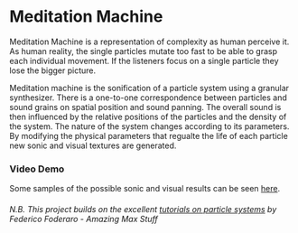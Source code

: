 # Meditation Machine

Meditation Machine is a representation of complexity as human perceive it. As human reality, the single particles mutate too fast to be able to grasp each individual movement. If the listeners focus on a single particle they lose the bigger picture.

Meditation machine is the sonification of a particle system using a granular synthesizer. There is a one-to-one correspondence between particles and sound grains on spatial position and sound panning. The overall sound is then influenced by the relative positions of the particles and the density of the system. The nature of the system changes according to its parameters. By modifying the physical parameters that regualte the life of each particle new sonic and visual textures are generated.

### Video Demo

Some samples of the possible sonic and visual results can be seen [here](https://vimeo.com/showcase/8166706).

###### N.B. This project builds on the excellent [tutorials on particle systems](https://www.youtube.com/watch?v=jm34IcOOB40&list=PLRc5WfOZXC4kLfuYI5_xtb6-xBF78Z4fv&index=15) by Federico Foderaro - Amazing Max Stuff
